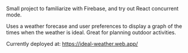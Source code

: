 Small project to familiarize with Firebase, and try out React concurrent mode.

Uses a weather forecase and user preferences to display a graph of the times when the weather is ideal. Great for planning outdoor activities.

Currently deployed at: https://ideal-weather.web.app/
